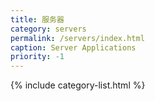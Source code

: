 ```yaml
---
title: 服务器
category: servers
permalink: /servers/index.html
caption: Server Applications 
priority: -1
---
```


{% include category-list.html %}
